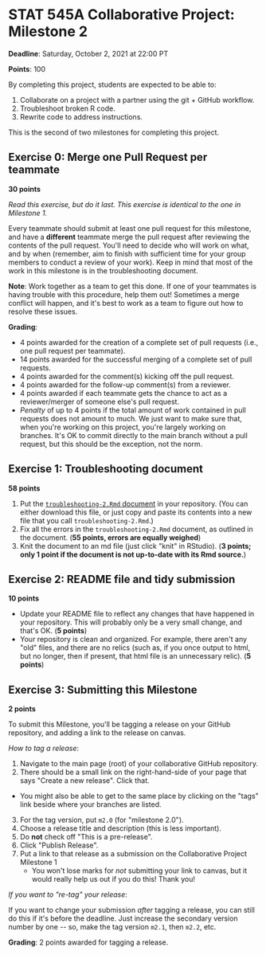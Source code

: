 # STAT 545A Collaborative Project: Milestone 2

**Deadline**: Saturday, October 2, 2021 at 22:00 PT

**Points**: 100

By completing this project, students are expected to be able to:

1. Collaborate on a project with a partner using the git + GitHub workflow.
2. Troubleshoot broken R code.
3. Rewrite code to address instructions.

This is the second of two milestones for completing this project.

## Exercise 0: Merge one Pull Request per teammate

__30 points__

_Read this exercise, but do it last. This exercise is identical to the one in Milestone 1._

Every teammate should submit at least one pull request for this milestone, and have a __different__ teammate merge the pull request after reviewing the contents of the pull request. You'll need to decide who will work on what, and by when (remember, aim to finish with sufficient time for your group members to conduct a review of your work). Keep in mind that most of the work in this milestone is in the troubleshooting document. 

__Note__: Work together as a team to get this done. If one of your teammates is having trouble with this procedure, help them out! Sometimes a merge conflict will happen, and it's best to work as a team to figure out how to resolve these issues.

__Grading__: 

- 4 points awarded for the creation of a complete set of pull requests (i.e., one pull request per teammate).
- 14 points awarded for the successful merging of a complete set of pull requests. 
- 4 points awarded for the comment(s) kicking off the pull request.
- 4 points awarded for the follow-up comment(s) from a reviewer. 
- 4 points awarded if each teammate gets the chance to act as a reviewer/merger of someone else's pull request.
- _Penalty_ of up to 4 points if the total amount of work contained in pull requests does not amount to much. We just want to make sure that, when you're working on this project, you're largely working on branches. It's OK to commit directly to the main branch without a pull request, but this should be the exception, not the norm.


## Exercise 1: Troubleshooting document

__58 points__

1. Put the [`troubleshooting-2.Rmd` document](https://raw.githubusercontent.com/UBC-STAT/stat545.stat.ubc.ca/master/content/collaborative-project/milestone2/troubleshooting-2.Rmd) in your repository. (You can either download this file, or just copy and paste its contents into a new file that you call `troubleshooting-2.Rmd`.)
2. Fix all the errors in the `troubleshooting-2.Rmd` document, as outlined in the document. (__55 points, errors are equally weighed__)
3. Knit the document to an md file (just click "knit" in RStudio). (__3 points; only 1 point if the document is not up-to-date with its Rmd source.__)

## Exercise 2: README file and tidy submission

__10 points__

- Update your README file to reflect any changes that have happened in your repository. This will probably only be a very small change, and that's OK. (__5 points__)
- Your repository is clean and organized. For example, there aren't any "old" files, and there are no relics (such as, if you once output to html, but no longer, then if present, that html file is an unnecessary relic). (__5 points__)

## Exercise 3: Submitting this Milestone

__2 points__

To submit this Milestone, you'll be tagging a release on your GitHub repository, and adding a link to the release on canvas. 

_How to tag a release_:

1. Navigate to the main page (root) of your collaborative GitHub repository.
2. There should be a small link on the right-hand-side of your page that says "Create a new release". Click that.
  - You might also be able to get to the same place by clicking on the "tags" link beside where your branches are listed. 
3. For the tag version, put `m2.0` (for "milestone 2.0").
4. Choose a release title and description (this is less important).
5. Do __not__ check off "This is a pre-release".
6. Click "Publish Release".
7. Put a link to that release as a submission on the Collaborative Project Milestone 1
    - You won't lose marks for _not_ submitting your link to canvas, but it would really help us out if you do this! Thank you!

_If you want to "re-tag" your release_:

If you want to change your submission _after_ tagging a release, you can still do this if it's before the deadline. Just increase the secondary version number by one -- so, make the tag version `m2.1`, then `m2.2`, etc.

__Grading__: 2 points awarded for tagging a release.









